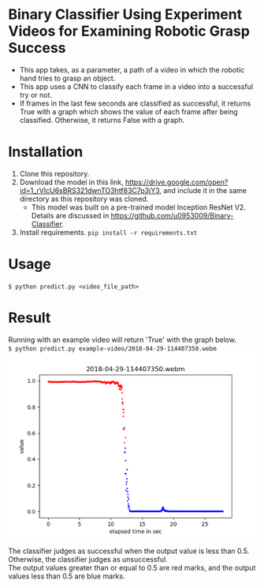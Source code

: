 # Binary Classifier Using Experiment Videos for Examining Robotic Grasp Success  
- This app takes, as a parameter, a path of a video in which the robotic hand tries to grasp an object.   
- This app uses a CNN to classify each frame in a video into a successful try or not.  
- If frames in the last few seconds are classified as successful, it returns True with a graph which shows the value of each frame after being classified. Otherwise, it returns False with a graph.  

# Installation
1. Clone this repository.  
2. Download the model in this link, https://drive.google.com/open?id=1_rVIcU6sBRS321dwnTO3htf83C7p3jY3, and include it in the same directory as this repository was cloned.  
    - This model was built on a pre-trained model Inception ResNet V2. Details are discussed in https://github.com/u0953009/Binary-Classifier.  
3. Install requirements. `pip install -r requirements.txt`  

# Usage  
`$ python predict.py <video_file_path>`  

# Result  
Running with an example video will return 'True' with the graph below.  
`$ python predict.py example-video/2018-04-29-114407350.webm`  
<img src="https://github.com/u0953009/images/blob/master/video/Figure_1.png">    

The classifier judges as successful when the output value is less than 0.5. Otherwise, the classifier judges as unsuccessful.  
The output values greater than or equal to 0.5 are red marks, and the output values less than 0.5 are blue marks.   
